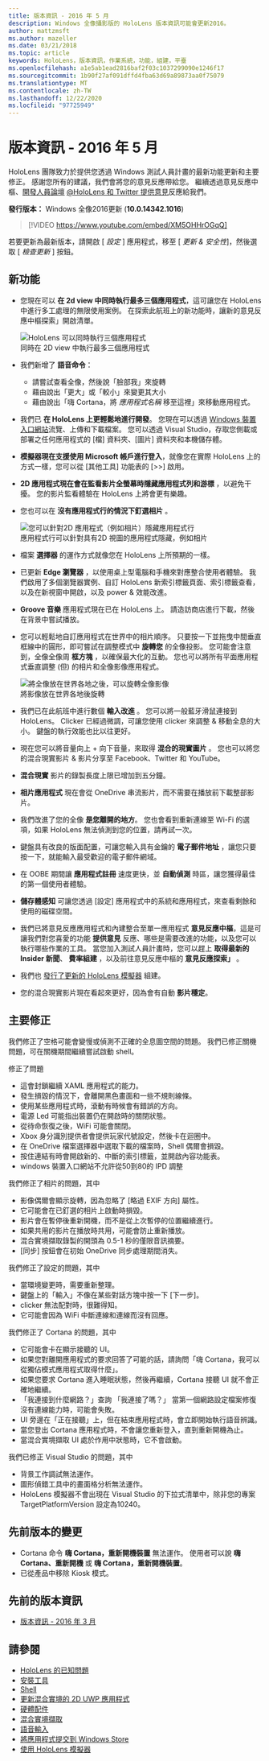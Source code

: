 ```yaml
---
title: 版本資訊 - 2016 年 5 月
description: Windows 全像攝影版的 HoloLens 版本資訊可能會更新2016。
author: mattzmsft
ms.author: mazeller
ms.date: 03/21/2018
ms.topic: article
keywords: HoloLens，版本資訊，作業系統，功能，組建，平臺
ms.openlocfilehash: a1e5ab1ead2816baf2f03c1037299090e1246f17
ms.sourcegitcommit: 1b90f27af091dffd4fba63d69a89873aa0f75079
ms.translationtype: MT
ms.contentlocale: zh-TW
ms.lasthandoff: 12/22/2020
ms.locfileid: "97725949"
---
```

# <a name="release-notes---may-2016"></a>版本資訊 - 2016 年 5 月

HoloLens 團隊致力於提供您透過 Windows 測試人員計畫的最新功能更新和主要修正。 感謝您所有的建議，我們會將您的意見反應帶給您。 繼續透過意見反應中樞、[開發人員論壇](https://forums.hololens.com) [ @HoloLens 和 Twitter ](https://twitter.com/hololens)[提供意見](https://docs.microsoft.com/windows/mixed-reality/give-us-feedback)反應給我們。

**發行版本：** Windows 全像2016更新 (**10.0.14342.1016**) 

>[!VIDEO https://www.youtube.com/embed/XM5OHHrOGqQ]

若要更新為最新版本，請開啟 [ *設定* ] 應用程式，移至 [ *更新 & 安全性*]，然後選取 [ *檢查更新* ] 按鈕。

## <a name="new-features"></a>新功能

* 您現在可以 **在 2d view 中同時執行最多三個應用程式**，這可讓您在 HoloLens 中進行多工處理的無限使用案例。 在探索此航班上的新功能時，讓新的意見反應中樞探索」開啟清單。

  ![HoloLens 可以同時執行三個應用程式](images/img-3625-400px.jpg)<br>
  同時在 2D view 中執行最多三個應用程式

* 我們新增了 **語音命令**：
   * 請嘗試查看全像，然後說「臉部我」來旋轉
   * 藉由說出「更大」或「較小」來變更其大小
   * 藉由說出「嗨 Cortana，將 *應用程式名稱* 移至這裡」來移動應用程式。
* 我們已 **在 HoloLens 上更輕鬆地進行開發**。 您現在可以透過 [Windows 裝置入口網站](https://docs.microsoft.com/windows/mixed-reality/develop/platform-capabilities-and-apis/using-the-windows-device-portal)流覽、上傳和下載檔案。 您可以透過 Visual Studio，存取您側載或部署之任何應用程式的 [檔] 資料夾、[圖片] 資料夾和本機儲存體。
* **模擬器現在支援使用 Microsoft 帳戶進行登入**，就像您在實際 HoloLens 上的方式一樣，您可以從 [其他工具] 功能表的 [>>] 啟用。
* **2D 應用程式現在會在監看影片全螢幕時隱藏應用程式列和游標** ，以避免干擾。 您的影片監看體驗在 HoloLens 上將會更有樂趣。
* 您也可以在 **沒有應用程式行的情況下釘選相片** 。

  ![您可以針對2D 應用程式（例如相片）隱藏應用程式行](images/img-3626-400px.jpg)<br>
  應用程式行可以針對具有2D 視圖的應用程式隱藏，例如相片

* 檔案 **選擇器** 的運作方式就像您在 HoloLens 上所預期的一樣。
* 已更新 **Edge 瀏覽器** ，以使用桌上型電腦和手機來對應整合使用者體驗。 我們啟用了多個瀏覽器實例、自訂 HoloLens 新索引標籤頁面、索引標籤查看，以及在新視窗中開啟，以及 power & 效能改進。
* **Groove 音樂** 應用程式現在已在 HoloLens 上。 請造訪商店進行下載，然後在背景中嘗試播放。
* 您可以輕鬆地自訂應用程式在世界中的相片順序。 只要按一下並拖曳中間垂直框線中的圓形，即可嘗試在調整模式中 **旋轉您** 的全像投影。 您可能會注意到，全像全像周 **框方塊** ，以確保最大化的互動。 您也可以將所有平面應用程式垂直調整 (但) 的相片和全像影像應用程式。

  ![將全像放在世界各地之後，可以旋轉全像影像](images/img-3627-400px.jpg)<br>
  將影像放在世界各地後旋轉

* 我們已在此航班中進行數個 **輸入改進** 。 您可以將一般藍牙滑鼠連接到 HoloLens。 Clicker 已經過微調，可讓您使用 clicker 來調整 & 移動全息的大小。 鍵盤的執行效能也比以往更好。
* 現在您可以將音量向上 + 向下音量，來取得 **混合的現實圖片** 。 您也可以將您的混合現實影片 & 影片分享至 Facebook、Twitter 和 YouTube。
* **混合現實** 影片的錄製長度上限已增加到五分鐘。
* **相片應用程式** 現在會從 OneDrive 串流影片，而不需要在播放前下載整部影片。
* 我們改進了您的全像 **是您離開的地方**。 您也會看到重新連線至 Wi-Fi 的選項，如果 HoloLens 無法偵測到您的位置，請再試一次。
* 鍵盤具有改良的版面配置，可讓您輸入具有金鑰的 **電子郵件地址** ，讓您只要按一下，就能輸入最受歡迎的電子郵件網域。
* 在 OOBE 期間讓 **應用程式註冊** 速度更快，並 **自動偵測** 時區，讓您獲得最佳的第一個使用者體驗。
* **儲存體感知** 可讓您透過 [設定] 應用程式中的系統和應用程式，來查看剩餘和使用的磁碟空間。
* 我們已將意見反應應用程式和內建整合至單一應用程式 **意見反應中樞**，這是可讓我們對您喜愛的功能 **提供意見** 反應、哪些是需要改進的功能，以及您可以執行哪些作業的工具。 當您加入測試人員計畫時，您可以趕上 **取得最新的 Insider 新聞**、 **費率組建** ，以及前往意見反應中樞的 **意見反應探索」** 。
* 我們也 [發行了更新的 HoloLens 模擬器](https://docs.microsoft.com/windows/mixed-reality/develop/install-the-tools) 組建。
* 您的混合現實影片現在看起來更好，因為會有自動 **影片穩定**。

## <a name="major-fixes"></a>主要修正

我們修正了空格可能會變慢或偵測不正確的全息圖空間的問題。 我們已修正關機問題，可在關機期間繼續嘗試啟動 shell。

修正了問題
* 這會封鎖繼續 XAML 應用程式的能力。
* 發生損毀的情況下，會離開黑色畫面和一些不規則線條。
* 使用某些應用程式時，滾動有時候會有錯誤的方向。
* 電源 Led 可能指出裝置仍在開啟時的關閉狀態。
* 從待命恢復之後，WiFi 可能會關閉。
* Xbox 身分識別提供者會提供玩家代號設定，然後卡在迴圈中。
* 在 OneDrive 檔案選擇器中選取下載的檔案時，Shell 偶爾會損毀。
* 按住連結有時會開啟新的、中斷的索引標籤，並開啟內容功能表。
* windows 裝置入口網站不允許從50到80的 IPD 調整

我們修正了相片的問題，其中
* 影像偶爾會顯示旋轉，因為忽略了 [略過 EXIF 方向] 屬性。
* 它可能會在已釘選的相片上啟動時損毀。
* 影片會在暫停後重新開機，而不是從上次暫停的位置繼續進行。
* 如果共用的影片在播放時共用，可能會防止重新播放。
* 混合實境擷取錄製的開頭為 0.5-1 秒的僅限音訊摘要。
* [同步] 按鈕會在初始 OneDrive 同步處理期間消失。

我們修正了設定的問題，其中
* 當環境變更時，需要重新整理。
* 鍵盤上的「輸入」不像在某些對話方塊中按一下 [下一步]。
* clicker 無法配對時，很難得知。
* 它可能會因為 WiFi 中斷連線和連線而沒有回應。

我們修正了 Cortana 的問題，其中
* 它可能會卡在顯示接聽的 UI。
* 如果您對離開應用程式的要求回答了可能的話，請詢問「嗨 Cortana，我可以從獨佔模式應用程式取得什麼」。
* 如果您要求 Cortana 進入睡眠狀態，然後再繼續，Cortana 接聽 UI 就不會正確地繼續。
* 「我連接到什麼網路？」查詢 「我連接了嗎？」 當第一個網路設定檔案修復沒有連線能力時，可能會失敗。
* UI 旁邊在「正在接聽」上，但在結束應用程式時，會立即開始執行語音辨識。
* 當您登出 Cortana 應用程式時，不會讓您重新登入，直到重新開機為止。
* 當混合實境擷取 UI 處於作用中狀態時，它不會啟動。

我們已修正 Visual Studio 的問題，其中
* 背景工作調試無法運作。
* 圖形偵錯工具中的畫面格分析無法運作。
* HoloLens 模擬器不會出現在 Visual Studio 的下拉式清單中，除非您的專案 TargetPlatformVersion 設定為10240。

## <a name="changes-from-previous-release"></a>先前版本的變更
* Cortana 命令 **嗨 Cortana，重新開機裝置** 無法運作。 使用者可以說 **嗨 Cortana、重新開機** 或 **嗨 Cortana，重新開機裝置**。
* 已從產品中移除 Kiosk 模式。

## <a name="prior-release-notes"></a>先前的版本資訊
* [版本資訊 - 2016 年 3 月](release-notes-march-2016.md)

## <a name="see-also"></a>請參閱
* [HoloLens 的已知問題](https://docs.microsoft.com/windows/mixed-reality/hololens-known-issues)
* [安裝工具](https://docs.microsoft.com/windows/mixed-reality/develop/install-the-tools)
* [Shell](https://docs.microsoft.com/windows/mixed-reality/discover/navigating-the-windows-mixed-reality-home)
* [更新混合實境的 2D UWP 應用程式](https://docs.microsoft.com/windows/mixed-reality/develop/porting-apps/building-2d-apps)
* [硬體配件](https://docs.microsoft.com/windows/mixed-reality/discover/hardware-accessories)
* [混合實境擷取](https://docs.microsoft.com/windows/mixed-reality/mixed-reality-capture)
* [語音輸入](https://docs.microsoft.com/windows/mixed-reality/design/voice-input)
* [將應用程式提交到 Windows Store](https://docs.microsoft.com/windows/mixed-reality/distribute/submitting-an-app-to-the-microsoft-store)
* [使用 HoloLens 模擬器](https://docs.microsoft.com/windows/mixed-reality/develop/platform-capabilities-and-apis/using-the-hololens-emulator)
